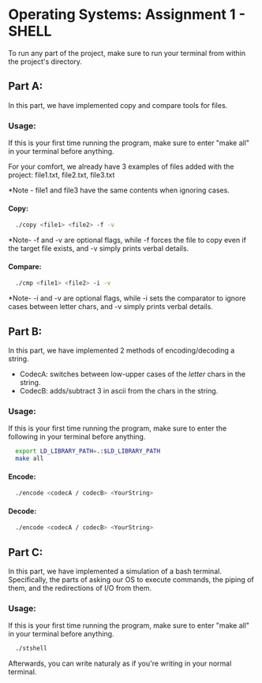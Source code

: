 # Operating Systems: Assignment 1 - SHELL

To run any part of the project, make sure to run your terminal from within the project's directory.

## Part A:

In this part, we have implemented copy and compare tools for files.

### Usage:

If this is your first time running the program, make sure to enter "make all" in your terminal before anything.

For your comfort, we already have 3 examples of files added with the project: file1.txt, file2.txt, file3.txt

*Note - file1 and file3 have the same contents when ignoring cases.

#### Copy:

```sh
  ./copy <file1> <file2> -f -v
```
*Note- -f and -v are optional flags, while -f forces the file to copy even if the target file exists, and -v simply prints verbal details.

#### Compare:

```sh
  ./cmp <file1> <file2> -i -v
```
*Note- -i and -v are optional flags, while -i sets the comparator to ignore cases between letter chars, and -v simply prints verbal details.



## Part B:

In this part, we have implemented 2 methods of encoding/decoding a string.
- CodecA: switches between low-upper cases of the *letter* chars in the string.
- CodecB: adds/subtract 3 in ascii from the chars in the string.

### Usage:

If this is your first time running the program, make sure to enter the following in your terminal before anything.

```sh
  export LD_LIBRARY_PATH=.:$LD_LIBRARY_PATH
  make all
```

#### Encode:

```sh
  ./encode <codecA / codecB> <YourString>
```

#### Decode:
 
```sh
  ./encode <codecA / codecB> <YourString>
```
 
## Part C:
 
In this part, we have implemented a simulation of a bash terminal.
Specifically, the parts of asking our OS to execute commands, the piping of them, and the redirections of I/O from them.
 
### Usage:
 
If this is your first time running the program, make sure to enter "make all" in your terminal before anything.

```sh
  ./stshell
```
Afterwards, you can write naturaly as if you're writing in your normal terminal.
